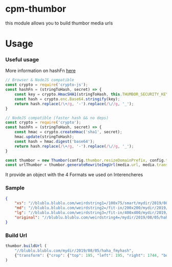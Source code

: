 # cpm-thumbor

this module allows you to build thumbor media urls

# Usage


### Useful usage

More information on hashFn [here](https://github.com/Interencheres/ThumborUrlBuilder/blob/master/README.md)

```js
// Browser & NodeJS compatible
const crypto = require('crypto-js');
const hashFn = (stringToHash, secret) => {
    const key = crypto.HmacSHA1(stringToHash, this.THUMBOR_SECURITY_KEY);
    const hash = crypto.enc.Base64.stringify(key);
    return hash.replace(/\+/g, '-').replace(/\//g, '_');
}
```
```js
// NodeJS compatible (faster hash && no deps)
const crypto = require('crypto');
const hashFn = (stringToHash, secret) => {
    const hmac = crypto.createHmac('sha1', secret);
    hmac.update(stringToHash);
    const hash = hmac.digest('base64');
    return hash.replace(/\+/g, '-').replace(/\//g, '_');
}
```
```js
const thumbor = new Thumbor(config.thumbor.resizeDomainPrefix, config.thumbor.thumborSecret, hashFn);
const urlThumbor = thumbor.generateRewriteImgUrl(media.url, media.trans);
```

It provide an object with the 4 Formats we used on Interencheres

### Sample
```json
{
    "xs": "//blublu.blublu.com/weirdstring1=/100x75/smart/mydir/2019/08/05/haha_myhash",
    "md": "//blublu.blublu.com/weirdstring2=/fit-in/200x200/mydir/2019/08/05/haha_fyhash",
    "lg": "//blublu.blublu.com/weirdstring3=/fit-in/400x400/mydir/2019/08/05/haha_myhash",
    "original": "//blublu.blublu.com/weirdstring4=/mydir/2019/08/05/haha_fmyhash"
}
```


### Build Url


```js
thumbor.buildUrl (
    "//blublu.blublu.com/mydir/2019/08/05/haha_fmyhash",
    {"transform": {"crop": {"top": 195, "left": 195, "right": 1744, "bottom": 1744}, "rotate": 90, "sharpen": {"amount": 0, "radius": 0}, "contrast": 0, "brightness": 0, "saturation": 1}}
)
```
